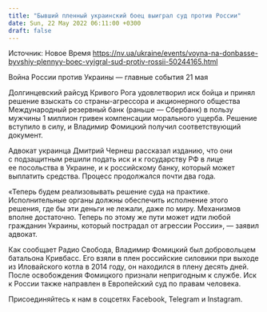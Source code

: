 ```yaml
---
title: "Бывший пленный украинский боец выиграл суд против России"
date: Sun, 22 May 2022 06:11:00 +0300
draft: false
---
```

Источник: Новое Время https://nv.ua/ukraine/events/voyna-na-donbasse-byvshiy-plennyy-boec-vyigral-sud-protiv-rossii-50244165.html


Война России против Украины — главные события 21 мая

 Долгинцевский райсуд Кривого Рога удовлетворил иск бойца и принял решение взыскать со страны-агрессора и акционерного общества Международный резервный банк (раньше — Сбербанк) в пользу мужчины 1 миллион гривен компенсации морального ущерба. Решение вступило в силу, и Владимир Фомицкий получил соответствующий документ.

Адвокат украинца Дмитрий Чернеш рассказал изданию, что они с подзащитным решили подать иск и к государству РФ в лице ее посольства в Украине, и к российскому банку, который может выплатить средства. Процесс продолжался почти два года.

«Теперь будем реализовывать решение суда на практике. Исполнительные органы должны обеспечить исполнение этого решения, где бы эти деньги не лежали, даже по миру. Механизмов вполне достаточно. Теперь по этому же пути может идти любой гражданин Украины, который пострадал от агрессии России», — заявил адвокат.

Как сообщает Радио Свобода, Владимир Фомицкий был добровольцем батальона Кривбасс. Его взяли в плен российские силовики при выходе из Иловайского котла в 2014 году, он находился в плену десять дней. После освобождения Фомицкого признали непригодным к службе. Иск к России также направлен в Европейский суд по правам человека.

Присоединяйтесь к нам в соцсетях Facebook, Telegram и Instagram.
